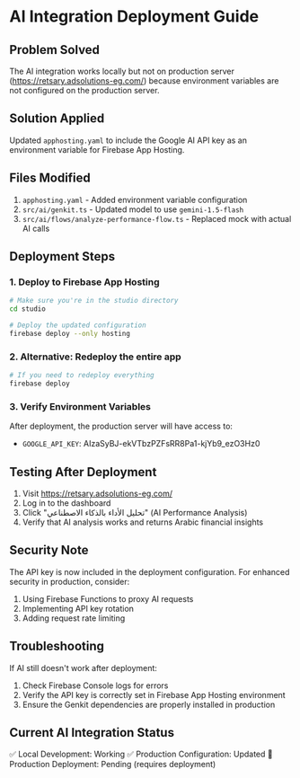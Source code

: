 # AI Integration Deployment Guide

## Problem Solved
The AI integration works locally but not on production server (https://retsary.adsolutions-eg.com/) because environment variables are not configured on the production server.

## Solution Applied
Updated `apphosting.yaml` to include the Google AI API key as an environment variable for Firebase App Hosting.

## Files Modified
1. `apphosting.yaml` - Added environment variable configuration
2. `src/ai/genkit.ts` - Updated model to use `gemini-1.5-flash`
3. `src/ai/flows/analyze-performance-flow.ts` - Replaced mock with actual AI calls

## Deployment Steps

### 1. Deploy to Firebase App Hosting
```bash
# Make sure you're in the studio directory
cd studio

# Deploy the updated configuration
firebase deploy --only hosting
```

### 2. Alternative: Redeploy the entire app
```bash
# If you need to redeploy everything
firebase deploy
```

### 3. Verify Environment Variables
After deployment, the production server will have access to:
- `GOOGLE_API_KEY`: AIzaSyBJ-ekVTbzPZFsRR8Pa1-kjYb9_ezO3Hz0

## Testing After Deployment
1. Visit https://retsary.adsolutions-eg.com/
2. Log in to the dashboard
3. Click "تحليل الأداء بالذكاء الاصطناعي" (AI Performance Analysis)
4. Verify that AI analysis works and returns Arabic financial insights

## Security Note
The API key is now included in the deployment configuration. For enhanced security in production, consider:
1. Using Firebase Functions to proxy AI requests
2. Implementing API key rotation
3. Adding request rate limiting

## Troubleshooting
If AI still doesn't work after deployment:
1. Check Firebase Console logs for errors
2. Verify the API key is correctly set in Firebase App Hosting environment
3. Ensure the Genkit dependencies are properly installed in production

## Current AI Integration Status
✅ Local Development: Working
✅ Production Configuration: Updated
🔄 Production Deployment: Pending (requires deployment)
